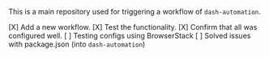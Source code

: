 This is a main repository used for triggering a workflow of `dash-automation`.

[X] Add a new workflow.
[X] Test the functionality.
[X] Confirm that all was configured well.
[ ] Testing configs using BrowserStack
[ ] Solved issues with package.json (into `dash-automation`)